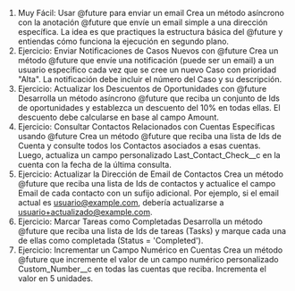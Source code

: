 1. Muy Fácil: Usar @future para enviar un email
Crea un método asíncrono con la anotación @future que envíe un email simple a una dirección específica. La idea es que practiques la estructura básica del @future y entiendas cómo funciona la ejecución en segundo plano.
2. Ejercicio: Enviar Notificaciones de Casos Nuevos con @future
Crea un método @future que envíe una notificación (puede ser un email) a un usuario específico cada vez que se cree un nuevo Caso con prioridad "Alta". La notificación debe incluir el número del Caso y su descripción.
3.  Ejercicio: Actualizar los Descuentos de Oportunidades con @future
Desarrolla un método asíncrono @future que reciba un conjunto de Ids de oportunidades y establezca un descuento del 10% en todas ellas. El descuento debe calcularse en base al campo Amount.
4. Ejercicio: Consultar Contactos Relacionados con Cuentas Específicas usando @future
Crea un método @future que reciba una lista de Ids de Cuenta y consulte todos los Contactos asociados a esas cuentas. Luego, actualiza un campo personalizado Last_Contact_Check__c en la cuenta con la fecha de la última consulta.
5. Ejercicio: Actualizar la Dirección de Email de Contactos
Crea un método @future que reciba una lista de Ids de contactos y actualice el campo Email de cada contacto con un sufijo adicional. Por ejemplo, si el email actual es usuario@example.com, debería actualizarse a usuario+actualizado@example.com.
6. Ejercicio: Marcar Tareas como Completadas
Desarrolla un método @future que reciba una lista de Ids de tareas (Tasks) y marque cada una de ellas como completada (Status = 'Completed').
7. Ejercicio: Incrementar un Campo Numérico en Cuentas
Crea un método @future que incremente el valor de un campo numérico personalizado Custom_Number__c en todas las cuentas que reciba. Incrementa el valor en 5 unidades.